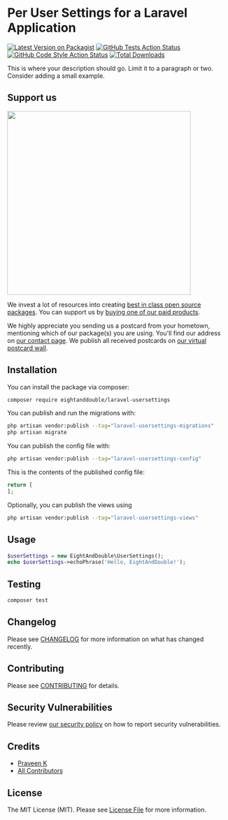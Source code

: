 # Per User Settings for a Laravel Application

[![Latest Version on Packagist](https://img.shields.io/packagist/v/eightanddouble/laravel-usersettings.svg?style=flat-square)](https://packagist.org/packages/eightanddouble/laravel-usersettings)
[![GitHub Tests Action Status](https://img.shields.io/github/workflow/status/eightanddouble/laravel-usersettings/run-tests?label=tests)](https://github.com/eightanddouble/laravel-usersettings/actions?query=workflow%3Arun-tests+branch%3Amain)
[![GitHub Code Style Action Status](https://img.shields.io/github/workflow/status/eightanddouble/laravel-usersettings/Fix%20PHP%20code%20style%20issues?label=code%20style)](https://github.com/eightanddouble/laravel-usersettings/actions?query=workflow%3A"Fix+PHP+code+style+issues"+branch%3Amain)
[![Total Downloads](https://img.shields.io/packagist/dt/eightanddouble/laravel-usersettings.svg?style=flat-square)](https://packagist.org/packages/eightanddouble/laravel-usersettings)

This is where your description should go. Limit it to a paragraph or two. Consider adding a small example.

## Support us

[<img src="https://github-ads.s3.eu-central-1.amazonaws.com/laravel-usersettings.jpg?t=1" width="419px" />](https://spatie.be/github-ad-click/laravel-usersettings)

We invest a lot of resources into creating [best in class open source packages](https://spatie.be/open-source). You can support us by [buying one of our paid products](https://spatie.be/open-source/support-us).

We highly appreciate you sending us a postcard from your hometown, mentioning which of our package(s) you are using. You'll find our address on [our contact page](https://spatie.be/about-us). We publish all received postcards on [our virtual postcard wall](https://spatie.be/open-source/postcards).

## Installation

You can install the package via composer:

```bash
composer require eightanddouble/laravel-usersettings
```

You can publish and run the migrations with:

```bash
php artisan vendor:publish --tag="laravel-usersettings-migrations"
php artisan migrate
```

You can publish the config file with:

```bash
php artisan vendor:publish --tag="laravel-usersettings-config"
```

This is the contents of the published config file:

```php
return [
];
```

Optionally, you can publish the views using

```bash
php artisan vendor:publish --tag="laravel-usersettings-views"
```

## Usage

```php
$userSettings = new EightAndDouble\UserSettings();
echo $userSettings->echoPhrase('Hello, EightAndDouble!');
```

## Testing

```bash
composer test
```

## Changelog

Please see [CHANGELOG](CHANGELOG.md) for more information on what has changed recently.

## Contributing

Please see [CONTRIBUTING](CONTRIBUTING.md) for details.

## Security Vulnerabilities

Please review [our security policy](../../security/policy) on how to report security vulnerabilities.

## Credits

- [Praveen K](https://github.com/pravnkay)
- [All Contributors](../../contributors)

## License

The MIT License (MIT). Please see [License File](LICENSE.md) for more information.
